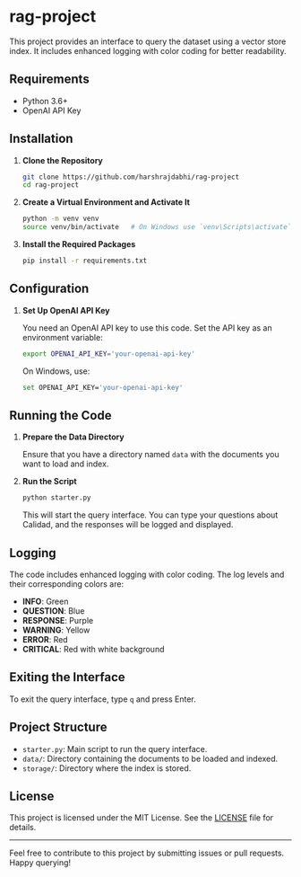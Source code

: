 # rag-project

This project provides an interface to query the  dataset using a vector store index. It includes enhanced logging with color coding for better readability.

## Requirements

- Python 3.6+
- OpenAI API Key

## Installation

1. **Clone the Repository**

    ```bash
    git clone https://github.com/harshrajdabhi/rag-project
    cd rag-project
    ```

2. **Create a Virtual Environment and Activate It**

    ```bash
    python -m venv venv
    source venv/bin/activate   # On Windows use `venv\Scripts\activate`
    ```

3. **Install the Required Packages**

    ```bash
    pip install -r requirements.txt
    ```

## Configuration

1. **Set Up OpenAI API Key**

    You need an OpenAI API key to use this code. Set the API key as an environment variable:

    ```bash
    export OPENAI_API_KEY='your-openai-api-key'
    ```

    On Windows, use:

    ```bash
    set OPENAI_API_KEY='your-openai-api-key'
    ```

## Running the Code

1. **Prepare the Data Directory**

    Ensure that you have a directory named `data` with the documents you want to load and index.

2. **Run the Script**

    ```bash
    python starter.py
    ```

    This will start the query interface. You can type your questions about Calidad, and the responses will be logged and displayed.

## Logging

The code includes enhanced logging with color coding. The log levels and their corresponding colors are:

- **INFO**: Green
- **QUESTION**: Blue
- **RESPONSE**: Purple
- **WARNING**: Yellow
- **ERROR**: Red
- **CRITICAL**: Red with white background

## Exiting the Interface

To exit the query interface, type `q` and press Enter.

## Project Structure

- `starter.py`: Main script to run the query interface.
- `data/`: Directory containing the documents to be loaded and indexed.
- `storage/`: Directory where the index is stored.

## License

This project is licensed under the MIT License. See the [LICENSE](LICENSE) file for details.

---

Feel free to contribute to this project by submitting issues or pull requests. Happy querying!
